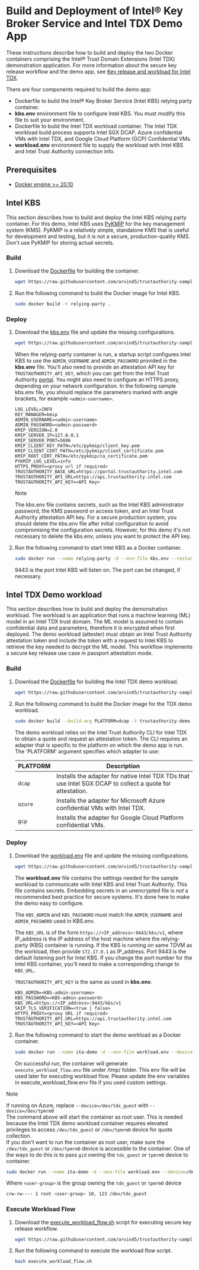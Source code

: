# Build and Deployment of Intel® Key Broker Service and Intel TDX Demo App

These instructions describe how to build and deploy the two Docker containers comprising the Intel® Trust Domain Extensions (Intel TDX) demonstration application. For more information about the secure key release workflow and the demo app, see [Key release and workload for Intel TDX](https://docs.trustauthority.intel.com/articles/tutorial-tdx-workload.html).

There are four components required to build the demo app:

- Dockerfile to build the Intel® Key Broker Service (Intel KBS) relying party container.
- **kbs.env** environment file to configure Intel KBS. You must modify this file to suit your environment. 
- Dockerfile to build the Intel TDX workload container. The Intel TDX workload build process supports Intel SGX DCAP, Azure confidential VMs with Intel TDX, and Google Cloud Platform (GCP) Confidential VMs.
- **workload.env** environment file to supply the workload with Intel KBS and Intel Trust Authority connection info. 

## Prerequisites
- [Docker engine >= 20.10](https://docs.docker.com/engine/install/)

## Intel KBS

This section describes how to build and deploy the Intel KBS relying party container. For this demo, Intel KBS uses [PyKMIP](https://github.com/OpenKMIP/PyKMIP) for the key management system (KMS). PyKMIP is a relatively simple, standalone KMS that is useful for development and testing, but it is not a secure, production-quality KMS. Don't use PyKMIP for storing actual secrets.

### Build
1. Download the [Dockerfile](./kbs/Dockerfile) for building the container.
   ```bash
   wget https://raw.githubusercontent.com/arvind5/trustauthority-samples/task/dockerfile-deployment/deployment/kbs/Dockerfile
   ```
2. Run the following command to build the Docker image for Intel KBS.
   ```bash
   sudo docker build -t relying-party .
   ```

### Deploy
1. Download the [kbs.env](./kbs/kbs.env) file and update the missing configurations.
   ```bash
   wget https://raw.githubusercontent.com/arvind5/trustauthority-samples/task/dockerfile-deployment/deployment/kbs/kbs.env
   ```

   When the relying-party container is run, a startup script configures Intel KBS to use the `ADMIN_USERNAME` and `ADMIN_PASSWORD` provided in the **kbs.env** file. You'll also need to provide an attestation API key for `TRUSTAUTHORITY_API_KEY`, which you can get from the Intel Trust Authority [portal](https://portal.trustauthority.intel.com). You might also need to configure an HTTPS proxy, depending on your network configuration. In the following sample kbs.env file, you should replace the parameters marked with angle brackets, for example `<admin-username>`.

   ```
   LOG_LEVEL=INFO
   KEY_MANAGER=kmip
   ADMIN_USERNAME=<admin-username>  
   ADMIN_PASSWORD=<admin-password>  
   KMIP_VERSION=2.0
   KMIP_SERVER_IP=127.0.0.1
   KMIP_SERVER_PORT=5696
   KMIP_CLIENT_KEY_PATH=/etc/pykmip/client_key.pem
   KMIP_CLIENT_CERT_PATH=/etc/pykmip/client_certificate.pem
   KMIP_ROOT_CERT_PATH=/etc/pykmip/ca_certificate.pem
   PYKMIP_LOG_LEVEL=info
   HTTPS_PROXY=<proxy url if required>
   TRUSTAUTHORITY_BASE_URL=https://portal.trustauthority.intel.com
   TRUSTAUTHORITY_API_URL=https://api.trustauthority.intel.com
   TRUSTAUTHORITY_API_KEY=<API Key>
   ```
   > [!NOTE]
   > The kbs.env file contains secrets, such as the Intel KBS administrator password, the KMS password or access token, and an Intel Trust Authority attestation API key. For a secure production system, you should delete the kbs.env file after initial configuration to avoid compromising the configuration secrets. However, for this demo it's not necessary to delete the kbs.env, unless you want to protect the API key.

2. Run the following command to start Intel KBS as a Docker container.
   ```bash
   sudo docker run --name relying-party -d --env-file kbs.env --restart=always -p 9443:9443 relying-party:latest
   ```

   9443 is the port Intel KBS will listen on. The port can be changed, if necessary.

## Intel TDX Demo workload

This section describes how to build and deploy the demonstration workload. The workload is an application that runs a machine learning (ML) model in an Intel TDX trust domain. The ML model is assumed to contain confidential data and parameters, therefore it is encrypted when first deployed. The demo workload (attester) must obtain an Intel Trust Authority attestation token and include the token with a request to Intel KBS to retrieve the key needed to decrypt the ML model. This workflow implements a secure key release use case in passport attestation mode.

### Build
1. Download the [Dockerfile](./sample-workload/Dockerfile) for building the Intel TDX demo workload.
   ```bash
   wget https://raw.githubusercontent.com/arvind5/trustauthority-samples/task/dockerfile-deployment/deployment/sample-workload/Dockerfile
   ```
2. Run the following command to build the Docker image for the TDX demo workload.
   ```bash
   sudo docker build --build-arg PLATFORM=dcap -t trustauthority-demo .
   ```
   The demo workload relies on the Intel Trust Authority CLI for Intel TDX to obtain a quote and request an attestation token. The CLI requires an adapter that is specific to the platform on which the demo app is run. The 'PLATFORM' argument specifies which adapter to use:

   | PLATFORM | Description |
   |---|---|
   | `dcap` | Installs the adapter for native Intel TDX TDs that use Intel SGX DCAP to collect a quote for attestation.|
   | `azure` | Installs the adapter for Microsoft Azure confidential VMs with Intel TDX. |
   | `gcp` | Installs the adapter for Google Cloud Platform confidential VMs. |

### Deploy
1. Download the [workload.env](./sample-workload/workload.env) file and update the missing configurations.
   ```bash
   wget https://raw.githubusercontent.com/arvind5/trustauthority-samples/task/dockerfile-deployment/deployment/sample-workload/workload.env
   ```
   The **workload.env** file contains the settings needed for the sample workload to communicate with Intel KBS and Intel Trust Authority. This file contains secrets. Embedding secrets in an unencrypted file is _not_ a recommended best practice for secure systems. It's done here to make the demo easy to configure.

   The `KBS_ADMIN` and `KBS_PASSWORD` must match the `ADMIN_USERNAME` and `ADMIN_PASSWORD` used in KBS.env.

   The `KBS_URL` is of the form `https://<IP_address>:9443/kbs/v1`, where IP_address is the IP address of the host machine where the relying-party (KBS) container is running. If the KBS is running on same TDVM as the workload, then provide `172.17.0.1` as IP_address. Port 9443 is the default listening port for Intel KBS. If you change the port number for the Intel KBS container, you'll need to make a corresponding change to `KBS_URL`.

   `TRUSTAUTHORITY_API_KEY` is the same as used in **kbs.env**.

   ```
   KBS_ADMIN=<KBS-admin-username>
   KBS_PASSWORD=<KBS-admin-password>
   KBS_URL=https://<IP_address>:9443/kbs/v1
   SKIP_TLS_VERIFICATION=<true | false>
   HTTPS_PROXY=<proxy URL if required>
   TRUSTAUTHORITY_API_URL=https://api.trustauthority.intel.com
   TRUSTAUTHORITY_API_KEY=<API Key>
   ```
2. Run the following command to start the demo workload as a Docker container.
   ```bash
   sudo docker run --name ita-demo -d --env-file workload.env --device=/dev/tdx_guest -p 12780:12780 --user 0 trustauthority-demo:latest
   ```
   On successful run, the container will generate `execute_workload_flow.env` file under /tmp/ folder. This env file will be used later for executing workload flow. Please update the env variables in execute_workload_flow.env file if you used custom settings.

> [!NOTE]
> If running on Azure, replace `--device=/dev/tdx_guest` with `--device=/dev/tpmrm0`  
> The command above will start the container as root user. This is needed because the Intel TDX demo workload container requires elevated privileges to access `/dev/tdx_guest` or `/dev/tpmrm0` device for quote collection.  
> If you don't want to run the container as root user, make sure the `/dev/tdx_guest` or `/dev/tpmrm0` device is accessible to the container. One of the ways to do this is to pass `gid` owning the `tdx_guest` or `tpmrm0` device to container.  
> ```bash
> sudo docker run --name ita-demo -d --env-file workload.env --device=/dev/tdx_guest -p 12780:12780 --group-add $(getent group <user-group> | cut -d: -f3) trustauthority-demo:latest
> ```
> Where `<user-group>` is the group owning the `tdx_guest` or `tpmrm0` device
> ```bash
> crw-rw---- 1 root <user-group> 10, 123 /dev/tdx_guest
> ```

### Execute Workload Flow
1. Download the [execute_workload_flow.sh](./sample-workload/execute_workload_flow.sh) script for executing secure key release workflow.
   ```bash
   wget https://raw.githubusercontent.com/arvind5/trustauthority-samples/task/dockerfile-deployment/deployment/sample-workload/execute_workload_flow.sh
   ```
2. Run the following command to execute the workload flow script.
   ```bash
   bash execute_workload_flow.sh
   ```
